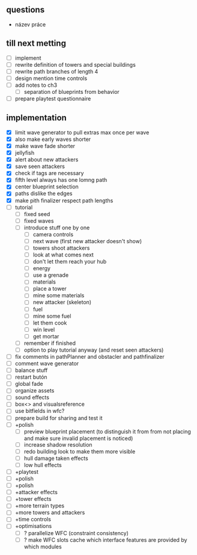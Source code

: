 ## questions
- název práce

## till next metting
- [ ] implement
- [ ] rewrite definition of towers and special buildings
- [ ] rewrite path branches of length 4
- [ ] design mention time controls
- [ ] add notes to ch3
    - [ ] separation of blueprints from behavior
- [ ] prepare playtest questionnaire
## implementation 
- [x] limit wave generator to pull extras max once per wave
- [x] also make early waves shorter
- [x] make wave fade shorter
- [x] jellyfish
- [x] alert about new attackers
- [x] save seen attackers
- [x] check if tags are necessary
- [x] fifth level always has one lomng path
- [x] center blueprint selection
- [x] paths dislike the edges
- [x] make pith finalizer respect path lengths
- [ ] tutorial
    - [ ] fixed seed
    - [ ] fixed waves
    - [ ] introduce stuff one by one
        - [ ] camera controls
        - [ ] next wave (first new attacker doesn't show)
        - [ ] towers shoot attackers
        - [ ] look at what comes next
        - [ ] don't let them reach your hub
        - [ ] energy
        - [ ] use a grenade
        - [ ] materials
        - [ ] place a tower
        - [ ] mine some materials
        - [ ] new attacker (skeleton)
        - [ ] fuel
        - [ ] mine some fuel
        - [ ] let them cook
        - [ ] win level
        - [ ] get mortar
    - [ ] remember if finished
    - [ ] option to play tutorial anyway (and reset seen attackers)
- [ ] fix comments in pathPlanner and obstacler and pathfinalizer
- [ ] comment wave generator
- [ ] balance stuff
- [ ] restart butón
- [ ] global fade
- [ ] organize assets
- [ ] sound effects
- [ ] box<> and visualsreference
- [ ] use bitfields in wfc?
- [ ] prepare build for sharing and test it
- [ ] +polish
    - [ ] preview blueprint placement (to distinguish it from from not placing and make sure invalid placement is noticed)
    - [ ] increase shadow resolution
    - [ ] redo building look to make them more visible
    - [ ] hull damage taken effects
    - [ ] low hull effects
- [ ] +playtest
- [ ] +polish
- [ ] +polish
- [ ] +attacker effects
- [ ] +tower effects
- [ ] +more terrain types
- [ ] +more towers and attackers
- [ ] +time controls
- [ ] +optimisations
    - [ ] ? parallelize WFC (constraint consistency)
    - [ ] ? make WFC slots cache which interface features are provided by which modules

